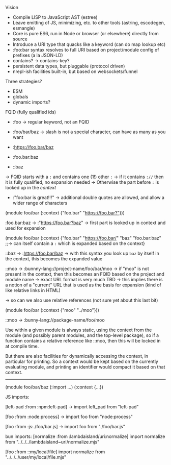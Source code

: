 Vision

- Compile LISP to JavaScript AST (estree)
- Leave emitting of JS, minimizing, etc. to other tools (astring, escodegen, esmangle)
- Core is pure ES6, run in Node or browser (or elsewhere) directly from source
- Introduce a URI type that quacks like a keyword (can do map lookup etc)
- :foo:bar syntax resolves to full URI based on project/module config of prefixes (a la JSON-LD)
- contains? -> contains-key?
- persistent data types, but pluggable (protocol driven)
- nrepl-ish facilities built-in, but based on websockets/funnel


Three strategies?

- ESM
- globals
- dynamic imports?

FQID (fully qualified ids)

- :foo -> regular keyword, not an FQID
- :foo/bar/baz -> slash is not a special character, can have as many as you want

- :https://foo.bar/baz
- :foo.bar:baz
- ::baz

-> FQID starts with a `:` and contains one (1!) other `:`
-> if it contains `://` then it is fully qualified, no expansion needed
-> Otherwise the part before `:` is looked up in the *context*

- :"foo:bar is great!!!"
-> additional double quotes are allowed, and allow a wider range of characters


(module foo/bar
  (:context {"foo.bar" "https://foo.bar?"}))
  
:foo.bar:baz -> :"https://foo.bar?baz"
-> first part is looked up in context and used for expansion
             
(module foo/bar
  (:context {"foo.bar" "https://foo.bar/"
             "baz" "foo.bar:baz" ;;-> can itself contain a `:` which is expanded based on the context}
             
::baz -> :https://foo.bar/baz
-> with this syntax you look up `baz` by itself in the context, this becomes the expanded value

::moo -> :bunnny-lang://project-name/foo/bar/moo
-> if "moo" is not present in the context, then this becomes an FQID based on the project and module name
-> exact URL format is very much TBD
-> this implies there is a notion of a "current" URL that is used as the basis for expansion (kind of like relative links in HTML)


-> so can we also use relative references (not sure yet about this last bit)

(module foo/bar
  (:context {"moo" "../moo"}))
  
::moo -> :bunny-lang://package-name/foo/moo

Use within a given module is always static, using the context from the module
(and possibly parent modules, and the top-level package), so if a function
contains a relative reference like ::moo, then this will be locked in at compile
time.

But there are also facilities for dynamically accessing the context, in
particular for printing. So a context would be kept based on the currently
evaluating module, and printing an identifier would compact it based on that
context.

----------------------------------------------------------------------------


(module foo/bar/baz
  (:import ...)
  (:context {...})
  
JS imports:

[left-pad :from :npm:left-pad]
-> import left_pad from "left-pad"

[foo :from :node:process]
-> import foo from "node:process"

[foo :from :js:./foo/bar.js]
-> import foo from "./foo/bar.js"
  
bun imports:
[normalize :from :lambdaisland/uri:normalize]
import normalize from "../../../lambdaisland~uri/normalize.mjs"

[foo :from ::my/local/file]
import normalize from "../../../user/my/local/file.mjs"


